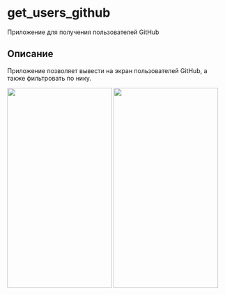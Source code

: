 # get_users_github

Приложение для получения пользователей GitHub

## Описание

Приложение позволяет вывести на экран пользователей GitHub, а также фильтровать по нику.

<img src="https://github.com/user-attachments/assets/cd21b01b-7deb-4692-9ed0-93649ef1d523" width="240" height="460">
<img src="https://github.com/user-attachments/assets/6268367a-b961-4fb6-85b5-d8f7e5a892b4" width="240" height="460">
